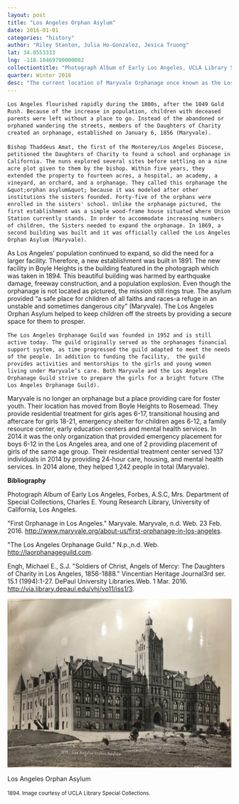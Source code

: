 ```yaml
---
layout: post
title: "Los Angeles Orphan Asylum"
date: 2016-01-01
categories: "history"
author: "Riley Stanton, Julia Ho-Gonzalez, Jesica Truong"
lat: 34.0553333
lng: -118.10469790000002
collectiontitle: "Photograph Album of Early Los Angeles, UCLA Library Special Collections"
quarter: Winter 2016
desc: "The current location of Maryvale Orphanage once known as the Los Angeles Orphan Asylum located in Boyle Heights."
---
```

	Los Angeles flourished rapidly during the 1800s, after the 1849 Gold Rush. Because of the increase in population, children with deceased parents were left without a place to go. Instead of the abandoned or orphaned wandering the streets, members of the Daughters of Charity created an orphanage, established on January 6, 1856 (Maryvale). 

	Bishop Thaddeus Amat, the first of the Monterey/Los Angeles Diocese, petitioned the Daughters of Charity to found a school and orphanage in California. The nuns explored several sites before settling on a nine acre plot given to them by the bishop. Within five years, they extended the property to fourteen acres, a hospital, an academy, a vineyard, an orchard, and a orphanage. They called this orphanage the &quot;orphan asylum&quot; because it was modeled after other institutions the sisters founded. Forty-five of the orphans were enrolled in the sisters' school. Unlike the orphanage pictured, the first establishment was a simple wood-frame house situated where Union Station currently stands. In order to accommodate increasing numbers of children, the Sisters needed to expand the orphanage. In 1869, a second building was built and it was officially called the Los Angeles Orphan Asylum (Maryvale). 

As Los Angeles’ population continued to expand, so did the need for a larger facility. Therefore, a new establishment was built in 1891. The new facility in Boyle Heights is the building featured in the photograph which was taken in 1894. This beautiful building was harmed by earthquake damage, freeway construction, and a population explosion. Even though the orphanage is not located as pictured, the mission still rings true. The asylum provided “a safe place for children of all faiths and races-a refuge in an unstable and sometimes dangerous city” (Maryvale). The Los Angeles Orphan Asylum helped to keep children off the streets by providing a secure space for them to prosper. 

	The Los Angeles Orphanage Guild was founded in 1952 and is still active today. The guild originally served as the orphanages financial support system, as time progressed the guild adapted to meet the needs of the people. In addition to funding the facility,  the guild provides activities and mentorships to the girls and young women living under Maryvale’s care. Both Maryvale and the Los Angeles Orphanage Guild strive to prepare the girls for a bright future (The Los Angeles Orphanage Guild). 


Maryvale is no longer an orphanage but a place providing care for foster youth. Their location has moved from Boyle Heights to Rosemead. They provide residential treatment for girls ages 6-17, transitional housing and aftercare for girls 18-21, emergency shelter for children ages 6-12, a family resource center, early education centers and mental health services. In 2014 it was the only organization that provided emergency placement for boys 6-12 in the Los Angeles area, and one of 2 providing placement of girls of the same age group. Their residential treatment center served 137 individuals in 2014 by providing 24-hour care, housing, and mental health services.  In 2014 alone, they helped 1,242 people in total (Maryvale).


**Bibliography**

Photograph Album of Early Los Angeles, Forbes, A.S.C, Mrs. Department of Special Collections, Charles E. Young Research Library, University of California, Los Angeles.

&quot;First Orphanage in Los Angeles.&quot; Maryvale. Maryvale, n.d. Web. 23 Feb. 2016. http://www.maryvale.org/about-us/first-orphanage-in-los-angeles.

&quot;The Los Angeles Orphanage Guild.&quot; N.p.,n.d. Web. http://laorphanageguild.com.

Engh, Michael E., S.J. &quot;Soldiers of Christ, Angels of Mercy: The Daughters of Charity in Los Angeles, 1856-1888.&quot; <emph>Vincentian Heritage Journal</emph>3rd ser. 15.1 (1994):1-27. <emph>DePaul University Libraries.</emph>Web. 1 Mar. 2016. http://via.library.depaul.edu/vhj/vo11/iss1/3.


<img src='../images/LAOrphanAsylum.jpg' alttext='A black and white photograph of a large Tudor-style five story brick building with multiple window panels on a grass field.'>
<figcaption><p>Los Angeles Orphan Asylum </p><p><small> 1894. Image courtesy of UCLA Library Special Collections.</small></p>
